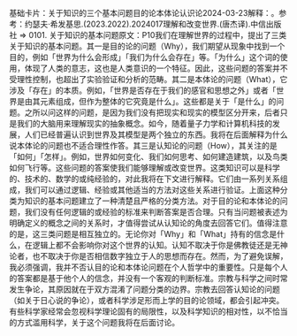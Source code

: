 

基础卡片：关于知识的三个基本问题目的论本体论认识论2024-03-23解释：。参考：约瑟夫·希发基思.(2023.2022).2024017理解和改变世界.(唐杰译).中信出版社 => 0101. 关于知识的基本问题原文：P10我们在理解世界的过程中，提出了三类关于知识的基本问题。其一是目的论的问题（Why），我们期望从现象中找到一个目的，例如「世界为什么会形成」「我们为什么会存在」等。「为什么」这个词的使用，体现了人类的意志，这也是人类意识的一个特征。因此，这些问题的答案并不受理性控制，也超出了实验验证和分析的范畴。其二是本体论的问题（What），它涉及「存在」的本质。例如，「世界是否存在于我们的感官和思想之外」或者「世界是由其元素组成，但作为整体的它究竟是什么」。这些都是关于「是什么」的问题。之所以问这样的问题，是因为我们没有把现实和现实的模型区分开来，后者只是我们的大脑用来理解现实的抽象概念。如今，随着量子力学和计算机科技的发展，人们已经普遍认识到世界及其模型是两个独立的东西。我将在后面解释为什么说本体论的问题也不适合理性作答。其三是认知论的问题（How），其关注的是「如何」「怎样」。例如，世界如何变化、我们如何思考、如何建造建筑，以及鸟类如何飞行等。这些问题的答案使我们能够理解或改变世界。这类知识可以是科学的、技术的、数学的或纯经验的，对此我将在下文进行解释。它们由一系列关系组成，我们可以通过逻辑、经验或其他适当的方法对这些关系进行验证。上面这种分类为知识的基本问题建立了一种清楚且严格的分类方法。对于目的论和本体论的问题，我们没有任何逻辑的或经验的标准来判断答案是否合理。只有当问题被表述为明确定义的概念之间的关系时，才值得尝试从认知论的角度去回答它们。值得注意的是，这三类问题是相互独立的。无论你对「Why」和「What」持有的信念是什么，在逻辑上都不会影响你对这个世界的认知。认知不取决于你是佛教徒还是无神论者，也不取决于你是否相信数字独立于人的思想而存在。然而，为了避免误解，我必须强调，我并不否认目的论和本体论问题在个人哲学中的重要性。只是每个人的答案都是基于他个人的信念，并没有一个客观的判断标准。宗教与科学之间时常发生争论，其原因就在于双方混淆了问题分类的边界。宗教去回答认知论的问题（如关于日心说的争论），或者科学涉足形而上学的目的论领域，都会引起冲突。有些科学家经常会忽视科学理论固有的局限性，以及科学知识的相对性，以不恰当的方式滥用科学，关于这个问题我将在后面讨论。